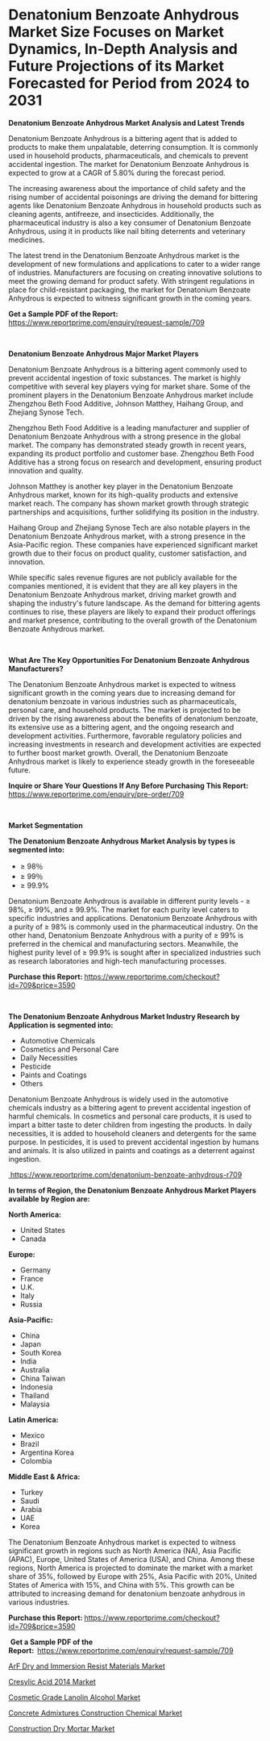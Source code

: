<p><h1>Denatonium Benzoate Anhydrous Market Size Focuses on Market Dynamics, In-Depth Analysis and Future Projections of its Market Forecasted for Period from 2024 to 2031</h1></p><p><strong>Denatonium Benzoate Anhydrous Market Analysis and Latest Trends</strong></p>
<p><p>Denatonium Benzoate Anhydrous is a bittering agent that is added to products to make them unpalatable, deterring consumption. It is commonly used in household products, pharmaceuticals, and chemicals to prevent accidental ingestion. The market for Denatonium Benzoate Anhydrous is expected to grow at a CAGR of 5.80% during the forecast period.</p><p>The increasing awareness about the importance of child safety and the rising number of accidental poisonings are driving the demand for bittering agents like Denatonium Benzoate Anhydrous in household products such as cleaning agents, antifreeze, and insecticides. Additionally, the pharmaceutical industry is also a key consumer of Denatonium Benzoate Anhydrous, using it in products like nail biting deterrents and veterinary medicines.</p><p>The latest trend in the Denatonium Benzoate Anhydrous market is the development of new formulations and applications to cater to a wider range of industries. Manufacturers are focusing on creating innovative solutions to meet the growing demand for product safety. With stringent regulations in place for child-resistant packaging, the market for Denatonium Benzoate Anhydrous is expected to witness significant growth in the coming years.</p></p>
<p><strong>Get a Sample PDF of the Report:&nbsp;</strong> <a href="https://www.reportprime.com/enquiry/request-sample/709">https://www.reportprime.com/enquiry/request-sample/709</a></p>
<p>&nbsp;</p>
<p><strong>Denatonium Benzoate Anhydrous Major Market Players</strong></p>
<p><p>Denatonium Benzoate Anhydrous is a bittering agent commonly used to prevent accidental ingestion of toxic substances. The market is highly competitive with several key players vying for market share. Some of the prominent players in the Denatonium Benzoate Anhydrous market include Zhengzhou Beth Food Additive, Johnson Matthey, Haihang Group, and Zhejiang Synose Tech.</p><p>Zhengzhou Beth Food Additive is a leading manufacturer and supplier of Denatonium Benzoate Anhydrous with a strong presence in the global market. The company has demonstrated steady growth in recent years, expanding its product portfolio and customer base. Zhengzhou Beth Food Additive has a strong focus on research and development, ensuring product innovation and quality.</p><p>Johnson Matthey is another key player in the Denatonium Benzoate Anhydrous market, known for its high-quality products and extensive market reach. The company has shown market growth through strategic partnerships and acquisitions, further solidifying its position in the industry.</p><p>Haihang Group and Zhejiang Synose Tech are also notable players in the Denatonium Benzoate Anhydrous market, with a strong presence in the Asia-Pacific region. These companies have experienced significant market growth due to their focus on product quality, customer satisfaction, and innovation.</p><p>While specific sales revenue figures are not publicly available for the companies mentioned, it is evident that they are all key players in the Denatonium Benzoate Anhydrous market, driving market growth and shaping the industry's future landscape. As the demand for bittering agents continues to rise, these players are likely to expand their product offerings and market presence, contributing to the overall growth of the Denatonium Benzoate Anhydrous market.</p></p>
<p>&nbsp;</p>
<p><strong>What Are The Key Opportunities For Denatonium Benzoate Anhydrous Manufacturers?</strong></p>
<p><p>The Denatonium Benzoate Anhydrous market is expected to witness significant growth in the coming years due to increasing demand for denatonium benzoate in various industries such as pharmaceuticals, personal care, and household products. The market is projected to be driven by the rising awareness about the benefits of denatonium benzoate, its extensive use as a bittering agent, and the ongoing research and development activities. Furthermore, favorable regulatory policies and increasing investments in research and development activities are expected to further boost market growth. Overall, the Denatonium Benzoate Anhydrous market is likely to experience steady growth in the foreseeable future.</p></p>
<p><strong>Inquire or Share Your Questions If Any Before Purchasing This Report:</strong> <a href="https://www.reportprime.com/enquiry/pre-order/709">https://www.reportprime.com/enquiry/pre-order/709</a></p>
<p>&nbsp;</p>
<p><strong>Market Segmentation</strong></p>
<p><strong>The Denatonium Benzoate Anhydrous Market Analysis by types is segmented into:</strong></p>
<p><ul><li>≥ 98％</li><li>≥ 99％</li><li>≥ 99.9%</li></ul></p>
<p><p>Denatonium Benzoate Anhydrous is available in different purity levels - ≥ 98%, ≥ 99%, and ≥ 99.9%. The market for each purity level caters to specific industries and applications. Denatonium Benzoate Anhydrous with a purity of ≥ 98% is commonly used in the pharmaceutical industry. On the other hand, Denatonium Benzoate Anhydrous with a purity of ≥ 99% is preferred in the chemical and manufacturing sectors. Meanwhile, the highest purity level of ≥ 99.9% is sought after in specialized industries such as research laboratories and high-tech manufacturing processes.</p></p>
<p><strong>Purchase this Report:&nbsp;</strong><a href="https://www.reportprime.com/checkout?id=709&price=3590">https://www.reportprime.com/checkout?id=709&price=3590</a></p>
<p>&nbsp;</p>
<p><strong>The Denatonium Benzoate Anhydrous Market Industry Research by Application is segmented into:</strong></p>
<p><ul><li>Automotive Chemicals</li><li>Cosmetics and Personal Care</li><li>Daily Necessities</li><li>Pesticide</li><li>Paints and Coatings</li><li>Others</li></ul></p>
<p><p>Denatonium Benzoate Anhydrous is widely used in the automotive chemicals industry as a bittering agent to prevent accidental ingestion of harmful chemicals. In cosmetics and personal care products, it is used to impart a bitter taste to deter children from ingesting the products. In daily necessities, it is added to household cleaners and detergents for the same purpose. In pesticides, it is used to prevent accidental ingestion by humans and animals. It is also utilized in paints and coatings as a deterrent against ingestion.</p></p>
<p><a href="https://www.reportprime.com/denatonium-benzoate-anhydrous-r709">&nbsp;https://www.reportprime.com/denatonium-benzoate-anhydrous-r709</a></p>
<p><strong>In terms of Region, the Denatonium Benzoate Anhydrous Market Players available by Region are:</strong></p>
<p>
    <p> <strong> North America: </strong>
        <ul>
            <li>United States</li>
            <li>Canada</li>
        </ul>
        </p> 
    <p> <strong> Europe: </strong>
        <ul>
            <li>Germany</li>
            <li>France</li>
            <li>U.K.</li>
            <li>Italy</li>
            <li>Russia</li>
        </ul>
        </p> 
    <p> <strong> Asia-Pacific: </strong>
        <ul>
            <li>China</li>
            <li>Japan</li>
            <li>South Korea</li>
            <li>India</li>
            <li>Australia</li>
            <li>China Taiwan</li>
            <li>Indonesia</li>
            <li>Thailand</li>
            <li>Malaysia</li>
        </ul>
        </p> 
    <p> <strong> Latin America: </strong>
        <ul>
            <li>Mexico</li>
            <li>Brazil</li>
            <li>Argentina Korea</li>
            <li>Colombia</li>
        </ul>
        </p> 
    <p> <strong> Middle East & Africa: </strong>
        <ul>
            <li>Turkey</li>
            <li>Saudi</li>
            <li>Arabia</li>
            <li>UAE</li>
            <li>Korea</li>
        </ul>
    </p>
    </p>
<p><p>The Denatonium Benzoate Anhydrous market is expected to witness significant growth in regions such as North America (NA), Asia Pacific (APAC), Europe, United States of America (USA), and China. Among these regions, North America is projected to dominate the market with a market share of 35%, followed by Europe with 25%, Asia Pacific with 20%, United States of America with 15%, and China with 5%. This growth can be attributed to increasing demand for denatonium benzoate anhydrous in various industries.</p></p>
<p><strong>Purchase this Report: </strong><a href="https://www.reportprime.com/checkout?id=709&price=3590">https://www.reportprime.com/checkout?id=709&price=3590</a></p>
<p>&nbsp;<strong>Get a Sample PDF of the Report:&nbsp;&nbsp;</strong><a href="https://www.reportprime.com/enquiry/request-sample/709">https://www.reportprime.com/enquiry/request-sample/709</a></p>
<p><strong></strong></p>
<p><p><a href="https://issuu.com/reportprime-2/docs/arf-dry-and-immersion-resist-materi_476cce7201914d">ArF Dry and Immersion Resist Materials Market</a></p><p><a href="https://github.com/cobainhalbaru1/Market-Research-Report-List-1/blob/main/cresylic-acid-2014-market.md">Cresylic Acid 2014 Market</a></p><p><a href="https://github.com/adriannay56456/Market-Research-Report-List-1/blob/main/cosmetic-grade-lanolin-alcohol-market.md">Cosmetic Grade Lanolin Alcohol Market</a></p><p><a href="https://github.com/edaunhshhs/Market-Research-Report-List-1/blob/main/concrete-admixtures-construction-chemical-market.md">Concrete Admixtures Construction Chemical Market</a></p><p><a href="https://github.com/carolinehamilton5656/Market-Research-Report-List-1/blob/main/construction-dry-mortar-market.md">Construction Dry Mortar Market</a></p></p>